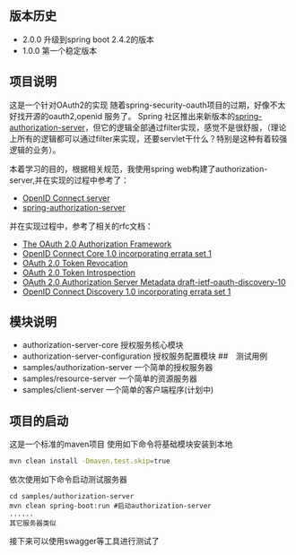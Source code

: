## 版本历史
* 2.0.0 升级到spring boot 2.4.2的版本
* 1.0.0 第一个稳定版本

## 项目说明
这是一个针对OAuth2的实现
随着spring-security-oauth项目的过期，好像不太好找开源的oauth2,openid 服务了。
Spring 社区推出来新版本的[spring-authorization-server](https://github.com/spring-projects-experimental/spring-authorization-server)，但它的逻辑全部通过filter实现，感觉不是很舒服，（理论上所有的逻辑都可以通过filter来实现，还要servlet干什么？特别是这种有着较强逻辑的业务）。

本着学习的目的，根据相关规范，我使用spring web构建了authorization-server,并在实现的过程中参考了：
* [OpenID Connect server](https://connect2id.com/)
* [spring-authorization-server](https://github.com/spring-projects-experimental/spring-authorization-server)

并在实现过程中，参考了相关的rfc文档：
* [The OAuth 2.0 Authorization Framework](https://tools.ietf.org/html/rfc6749)
* [OpenID Connect Core 1.0 incorporating errata set 1](https://openid.net/specs/openid-connect-core-1_0.html)
* [OAuth 2.0 Token Revocation](https://tools.ietf.org/html/rfc7009)
* [OAuth 2.0 Token Introspection](https://tools.ietf.org/html/rfc7662)
* [OAuth 2.0 Authorization Server Metadata draft-ietf-oauth-discovery-10](https://tools.ietf.org/html/draft-ietf-oauth-discovery-10)
* [OpenID Connect Discovery 1.0 incorporating errata set 1](https://openid.net/specs/openid-connect-discovery-1_0.html)

## 模块说明
* authorization-server-core 授权服务核心模块
* authorization-server-configuration 授权服务配置模块
##　测试用例
* samples/authorization-server 一个简单的授权服务器
* samples/resource-server 一个简单的资源服务器
* samples/client-server 一个简单的客户端程序(计划中)

## 项目的启动
这是一个标准的maven项目
使用如下命令将基础模块安装到本地
```bash
mvn clean install -Dmaven.test.skip=true
```
依次使用如下命令启动测试服务器
```
cd samples/authorization-server
mvn clean spring-boot:run #启动authorization-server
......
其它服务器类似
```
接下来可以使用swagger等工具进行测试了

